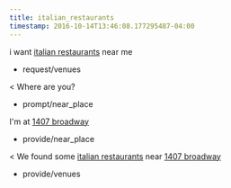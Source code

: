 ```yaml
---
title: italian_restaurants
timestamp: 2016-10-14T13:46:08.177295487-04:00
---
```


i want [italian restaurants](type) near me
* request/venues

< Where are you?
* prompt/near_place

I'm at [1407 broadway](location/place)
* provide/near_place

< We found some [italian restaurants](type) near [1407 broadway](location/place)
* provide/venues
